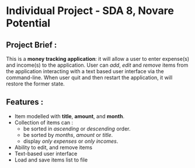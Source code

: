 # Individual Project - SDA 8, Novare Potential


## Project Brief :

This is a **money tracking application**: it will allow a user to enter expense(s) and income(s) to the application.
User can *add*, *edit* and *remove* items from the application interacting with a text based user interface via the command-line.
When user quit and then restart the application, it will restore the former state.


## Features :
* Item modelled with **title**, **amount**, and **month**.
* Collection of items can :
    * be sorted in *ascending* or *descending* order. 
    * be sorted by *months*, *amount* or *title*.
    * display *only expenses* or *only incomes*.
* Ability to edit, and remove items
* Text-based user interface
* Load and save items list to file